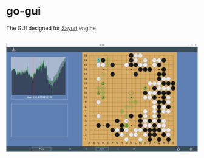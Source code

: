 # go-gui

The GUI designed for [Sayuri](https://github.com/CGLemon/Sayuri) engine.

<div id="screenshot" align="center">
    </br>
    <img src="./screenshot.png" alt="screenshot" width="768"/>
</div>
